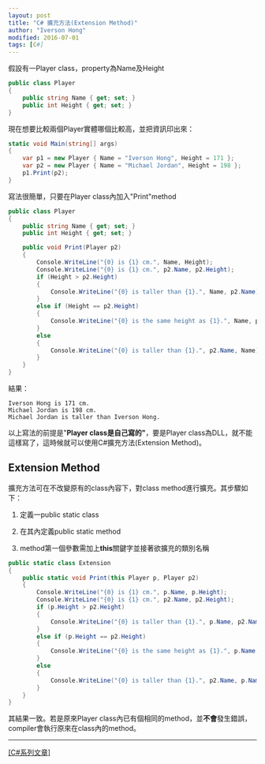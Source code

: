 ```yaml
---
layout: post
title: "C# 擴充方法(Extension Method)"
author: "Iverson Hong"
modified: 2016-07-01
tags: [C#]
---
```


假設有一Player class，property為Name及Height

~~~csharp
public class Player
{
    public string Name { get; set; }
    public int Height { get; set; }
}
~~~

現在想要比較兩個Player實體哪個比較高，並把資訊印出來：

~~~csharp
static void Main(string[] args)
{
    var p1 = new Player { Name = "Iverson Hong", Height = 171 };
    var p2 = new Player { Name = "Michael Jordan", Height = 198 };
    p1.Print(p2);
}
~~~

寫法很簡單，只要在Player class內加入"Print"method

~~~csharp
public class Player
{
    public string Name { get; set; }
    public int Height { get; set; }

    public void Print(Player p2)
    {
        Console.WriteLine("{0} is {1} cm.", Name, Height);
        Console.WriteLine("{0} is {1} cm.", p2.Name, p2.Height);
        if (Height > p2.Height)
        {
            Console.WriteLine("{0} is taller than {1}.", Name, p2.Name);
        }
        else if (Height == p2.Height)
        {
            Console.WriteLine("{0} is the same height as {1}.", Name, p2.Name);
        }
        else
        {
            Console.WriteLine("{0} is taller than {1}.", p2.Name, Name);
        }
    }
}
~~~

結果：

    Iverson Hong is 171 cm.
    Michael Jordan is 198 cm.
    Michael Jordan is taller than Iverson Hong.

以上寫法的前提是"**Player class是自己寫的"**，要是Player class為DLL，就不能這樣寫了，這時候就可以使用C#擴充方法(Extension Method)。

## Extension Method ##

擴充方法可在不改變原有的class內容下，對class method進行擴充。其步驟如下：

1. 定義一public static class

2. 在其內定義public static method

3. method第一個參數需加上**this**關鍵字並接著欲擴充的類別名稱

~~~csharp
public static class Extension
{
    public static void Print(this Player p, Player p2)
    {
        Console.WriteLine("{0} is {1} cm.", p.Name, p.Height);
        Console.WriteLine("{0} is {1} cm.", p2.Name, p2.Height);
        if (p.Height > p2.Height)
        {
            Console.WriteLine("{0} is taller than {1}.", p.Name, p2.Name);
        }
        else if (p.Height == p2.Height)
        {
            Console.WriteLine("{0} is the same height as {1}.", p.Name, p2.Name);
        }
        else
        {
            Console.WriteLine("{0} is taller than {1}.", p2.Name, p.Name);
        }
    }
}
~~~

其結果一致。若是原來Player class內已有個相同的method，並**不會**發生錯誤，compiler會執行原來在class內的method。

----------

[[C#系列文章]](http://yu-qiao-hong.github.io/tags/#C#)
